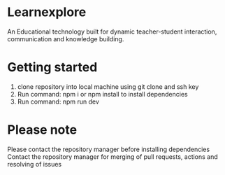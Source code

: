 # Learnexplore
An Educational technology built for dynamic teacher-student interaction, communication and knowledge building.
# Getting started
1. clone repository into local machine using git clone and ssh key
2. Run command: npm i or npm install to install dependencies
3. Run command: npm run dev
# Please note
Please contact the repository manager before installing dependencies
Contact the repository manager for merging of pull requests, actions and resolving of issues
